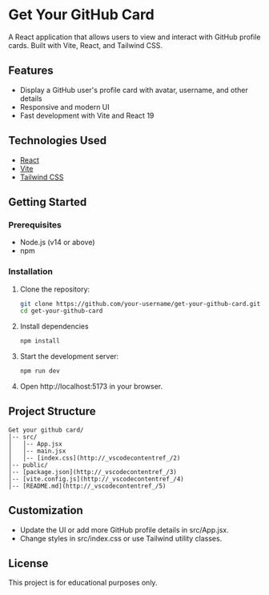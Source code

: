 # Get Your GitHub Card

A React application that allows users to view and interact with GitHub profile cards. Built with Vite, React, and Tailwind CSS.

## Features

- Display a GitHub user's profile card with avatar, username, and other details
- Responsive and modern UI
- Fast development with Vite and React 19

## Technologies Used

- [React](https://react.dev/)
- [Vite](https://vitejs.dev/)
- [Tailwind CSS](https://tailwindcss.com/)

## Getting Started

### Prerequisites

- Node.js (v14 or above)
- npm

### Installation

1. Clone the repository:
   ```bash
   git clone https://github.com/your-username/get-your-github-card.git
   cd get-your-github-card
    ```
    
2. Install dependencies
    ```bash
    npm install
    ```

3. Start the development server:
    ```bash
    npm run dev
    ```

4. Open http://localhost:5173 in your browser.

## Project Structure
```
Get your github card/
│-- src/
│   │-- App.jsx
│   │-- main.jsx
│   │-- [index.css](http://_vscodecontentref_/2)
│-- public/
│-- [package.json](http://_vscodecontentref_/3)
│-- [vite.config.js](http://_vscodecontentref_/4)
│-- [README.md](http://_vscodecontentref_/5)
```

## Customization
- Update the UI or add more GitHub profile details in src/App.jsx.
- Change styles in src/index.css or use Tailwind utility classes.
## License
This project is for educational purposes only.